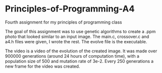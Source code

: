 # Principles-of-Programming-A4
Fourth assignment for my principles of programming class

The goal of this assignment was to use genetic algorithms to create a .ppm photo that looked similar to an input image.
The main.c, crossover.c and a4.h files were given, I wrote the rest.
The evolve file is the executable.

The video is a video of the evolution of the created image. It was made over 900000 generations (around 24 hours of computation time), with a population size of 500 and mutation rate of 3e-2. Every 250 generations a new frame for the video was created.

